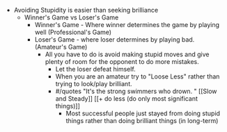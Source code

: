 - Avoiding Stupidity is easier than seeking brilliance
    - Winner's Game vs Loser's Game
        - Winner's Game - Where winner determines the game by playing well (Professional's Game)
        - Loser's Game - where loser determines by playing bad. (Amateur's Game)
            - All you have to do is avoid making stupid moves and give plenty of room for the opponent to do more mistakes.
                - Let the loser defeat himself.
                - When you are an amateur try to "Loose Less" rather than trying to look/play brilliant.
                - #/quotes "It's the strong swimmers who drown. " [[Slow and Steady]] [[+ do less (do only most significant things)]] 
                    - Most successful people just stayed from doing stupid things rather than doing brilliant things (in long-term)
